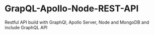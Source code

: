 # GrapQL-Apollo-Node-REST-API
Restful API build with GraphQl, Apollo Server, Node and MongoDB and include GraphQL API
